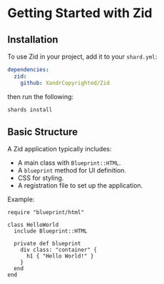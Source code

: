 # Getting Started with Zid

## Installation

To use Zid in your project, add it to your `shard.yml`:

```yaml
dependencies:
  zid:
    github: XandrCopyrighted/Zid
```

then run the following:

```sh
shards install
```

## Basic Structure

A Zid application typically includes:

* A main class with `Blueprint::HTML`.
* A `blueprint` method for UI definition.
* CSS for styling.
* A registration file to set up the application.

Example:

```crystal
require "blueprint/html"

class HelloWorld
  include Blueprint::HTML

  private def blueprint
    div class: "container" {
      h1 { "Hello World!" }
    }
  end
end
```
